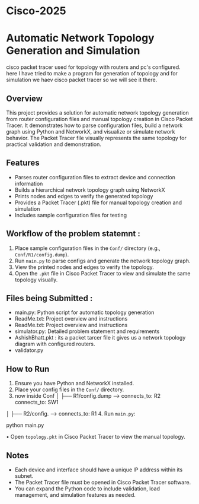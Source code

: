 # Cisco-2025
# Automatic Network Topology Generation and Simulation

cisco packet tracer used for topology with routers and pc's configured. 
here I have tried to make a program for generation of topology and for simulation we haev cisco packet tracer 
so we will see it there.
## Overview
This project provides a solution for automatic network topology generation from router configuration files and manual topology creation in Cisco Packet Tracer. It demonstrates how to parse configuration files, build a network graph using Python and NetworkX, and visualize or simulate network behavior. The Packet Tracer file visually represents the same topology for practical validation and demonstration.
## Features
- Parses router configuration files to extract device and connection information
- Builds a hierarchical network topology graph using NetworkX
- Prints nodes and edges to verify the generated topology
- Provides a Packet Tracer (.pkt) file for manual topology creation and simulation
- Includes sample configuration files for testing

## Workflow of the problem statemnt :
1. Place sample configuration files in the `Conf/` directory (e.g., `Conf/R1/config.dump`).
2. Run `main.py` to parse configs and generate the network topology graph.
3.  View the printed nodes and edges to verify the topology.
4. Open the `.pkt` file in Cisco Packet Tracer to view and simulate the same topology visually.

## Files being Submitted :
- main.py: Python script for automatic topology generation
- ReadMe.txt: Project overview and instructions
- ReadMe.txt: Project overview and instructions
- simulator.py: Detailed problem statement and requirements
- AshishBhatt.pkt : its a packet tarcer file it gives us a network topology diagram with configured routers.
- validator.py 

## How to Run
1. Ensure you have Python and NetworkX installed.
2. Place your config files in the `Conf/` directory.
3. now inside Conf 
│   ├── R1/config.dump --> connects_to: R2
                           connects_to: SW1

│   ├── R2/config. --> connects_to: R1
4. Run `main.py`:
   
   python main.py

• Open `topology.pkt` in Cisco Packet Tracer to view the manual topology.

## Notes
- Each device and interface should have a unique IP address within its subnet.
- The Packet Tracer file must be opened in Cisco Packet Tracer software.
- You can expand the Python code to include validation, load management, and simulation features as needed.
